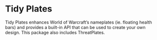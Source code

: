 # Tidy Plates

Tidy Plates enhances World of Warcraft’s nameplates (ie. floating health bars) and provides a built-in API that can be used to create your own design. This package also includes ThreatPlates.
